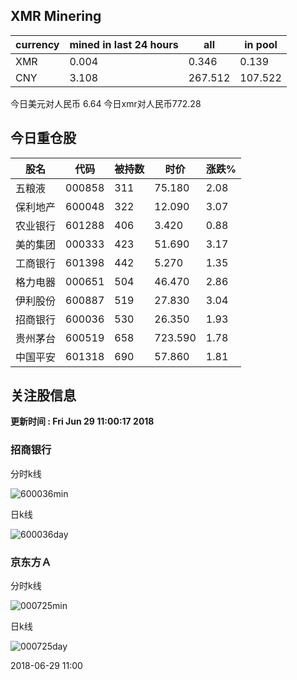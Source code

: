 ## XMR Minering

|currency|mined in last 24 hours|all|in pool|
|---|---|---|---|
|XMR|0.004|0.346|0.139|
|CNY|3.108|267.512|107.522|

今日美元对人民币 6.64	今日xmr对人民币772.28


## 今日重仓股 

|股名|代码|被持数|时价|涨跌%|
|---|---|---|---|---|
|五粮液|000858|311|75.180|2.08|
|保利地产|600048|322|12.090|3.07|
|农业银行|601288|406|3.420|0.88|
|美的集团|000333|423|51.690|3.17|
|工商银行|601398|442|5.270|1.35|
|格力电器|000651|504|46.470|2.86|
|伊利股份|600887|519|27.830|3.04|
|招商银行|600036|530|26.350|1.93|
|贵州茅台|600519|658|723.590|1.78|
|中国平安|601318|690|57.860|1.81|

## 关注股信息
**更新时间 : Fri Jun 29 11:00:17 2018**
### 招商银行 
分时k线

![600036min](http://image.sinajs.cn/newchart/min/n/sh600036.gif)

日k线

![600036day](http://image.sinajs.cn/newchart/daily/n/sh600036.gif)

### 京东方Ａ 
分时k线

![000725min](http://image.sinajs.cn/newchart/min/n/sz000725.gif)

日k线

![000725day](http://image.sinajs.cn/newchart/daily/n/sz000725.gif)

2018-06-29 11:00
